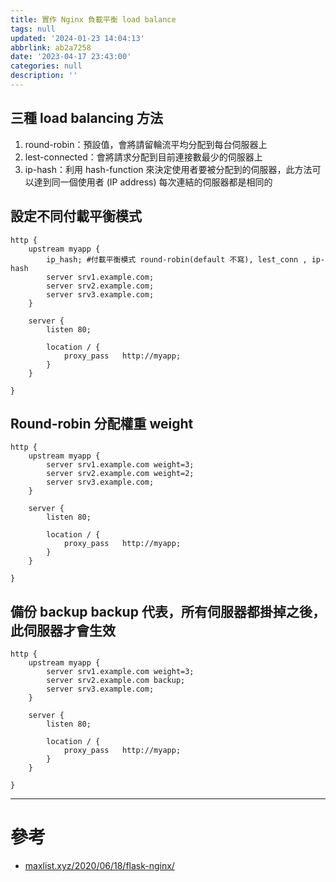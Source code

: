 ```yaml
---
title: 實作 Nginx 負載平衡 load balance
tags: null
updated: '2024-01-23 14:04:13'
abbrlink: ab2a7258
date: '2023-04-17 23:43:00'
categories: null
description: ''
---
```


## 三種 load balancing 方法
1. round-robin：預設值，會將請留輪流平均分配到每台伺服器上
2. lest-connected：會將請求分配到目前連接數最少的伺服器上
3. ip-hash：利用 hash-function 來決定使用者要被分配到的伺服器，此方法可以達到同一個使用者 (IP address) 每次連結的伺服器都是相同的

## 設定不同付載平衡模式
```
http {
	upstream myapp {
		ip_hash; #付載平衡模式 round-robin(default 不寫), lest_conn , ip-hash
		server srv1.example.com;
		server srv2.example.com;
		server srv3.example.com;
	}

	server {
		listen 80;

		location / {
			proxy_pass	 http://myapp;
		}
	}

}
```
## Round-robin 分配權重 weight
```
http {
	upstream myapp {
		server srv1.example.com weight=3;
		server srv2.example.com weight=2;
		server srv3.example.com;
	}

	server {
		listen 80;

		location / {
			proxy_pass	 http://myapp;
		}
	}

}
```
## 備份 backup backup 代表，所有伺服器都掛掉之後，此伺服器才會生效
```
http {
	upstream myapp {
		server srv1.example.com weight=3;
		server srv2.example.com backup;
		server srv3.example.com;
	}

	server {
		listen 80;

		location / {
			proxy_pass	 http://myapp;
		}
	}

}
```

---
# 參考
- [maxlist.xyz/2020/06/18/flask-nginx/](maxlist.xyz/2020/06/18/flask-nginx/)